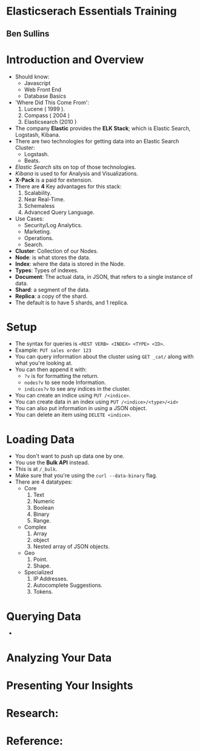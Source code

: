 # Elasticserach Essentials Training
## Ben Sullins

# Introduction and Overview
- Should know:
  * Javascript
  * Web Front End
  * Database Basics
- 'Where Did This Come From':
  1. Lucene ( 1999 ).
  2. Compass ( 2004 )
  3. Elasticsearch (2010 )
- The company **Elastic** provides the **ELK Stack**; which is Elastic Search, Logstash, Kibana.
- There are two technologies for getting data into an Elastic Search Cluster:
  * Logstash.
  * Beats.
- *Elastic Search* sits on top of those technologies.
- *Kibana* is used to for Analysis and Visualizations.
- **X-Pack** is a paid for extension.
- There are **4** Key advantages for this stack:
  1. Scalability.
  2. Near Real-Time.
  3. Schemaless
  4. Advanced Query Language.
- Use Cases:
  * Security/Log Analytics.
  * Marketing.
  * Operations.
  * Search.
- **Cluster**: Collection of our Nodes.
- **Node**: is what stores the data.
- **Index**: where the data is stored in the Node.
- **Types**: Types of indexes.
- **Document**: The actual data, in JSON, that refers to a single instance of data.
- **Shard**: a segment of the data.
- **Replica**: a copy of the shard.
- The default is to have 5 shards, and 1 replica.


# Setup
- The syntax for queries is `<REST VERB> <INDEX> <TYPE> <ID>`.
- Example: `PUT sales order 123`
- You can query information about the cluster using `GET _cat/` along with what you're looking at.
- You can then append it with:
  * `?v` is for formatting the return.
  * `nodes?v` to see node Information.
  * `indices?v` to see any indices in the cluster.
- You can create an indice using `PUT /<indice>`.
- You can create data in an index using `PUT /<indice>/<type>/<id>`
- You can also put information in using a JSON object.
- You can delete an item using `DELETE <indice>`.


# Loading Data
- You don't want to push up data one by one.
- You use the **Bulk API** instead.
- This is at `/_bulk`.
- Make sure that you're using the `curl --data-binary` flag.
- There are 4 datatypes:
  * Core
    1. Text
    2. Numeric
    3. Boolean
    4. Binary
    5. Range.
  * Complex
    1. Array
    2. object
    3. Nested array of JSON objects.
  * Geo
    1. Point.
    2. Shape.
  * Specialized
    1. IP Addresses.
    2. Autocomplete Suggestions.
    3. Tokens.


# Querying Data
- 


# Analyzing Your Data

# Presenting Your Insights

# Research:

# Reference:
